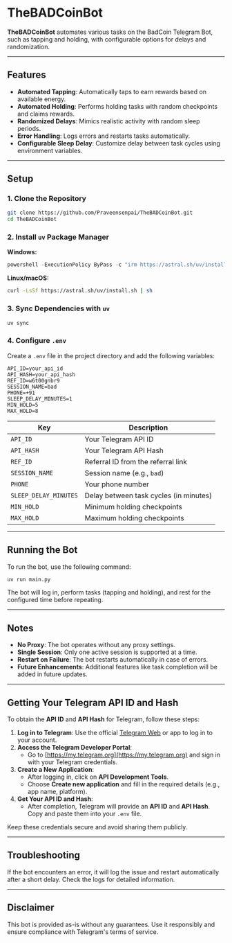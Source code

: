
# TheBADCoinBot

**TheBADCoinBot** automates various tasks on the BadCoin Telegram Bot, such as tapping and holding, with configurable options for delays and randomization.

---

## Features

- **Automated Tapping**: Automatically taps to earn rewards based on available energy.
- **Automated Holding**: Performs holding tasks with random checkpoints and claims rewards.
- **Randomized Delays**: Mimics realistic activity with random sleep periods.
- **Error Handling**: Logs errors and restarts tasks automatically.
- **Configurable Sleep Delay**: Customize delay between task cycles using environment variables.

---

## Setup

### 1. Clone the Repository

```bash
git clone https://github.com/Praveensenpai/TheBADCoinBot.git
cd TheBADCoinBot
```

### 2. Install `uv` Package Manager

**Windows:**

```powershell
powershell -ExecutionPolicy ByPass -c "irm https://astral.sh/uv/install.ps1 | iex"
```

**Linux/macOS:**

```bash
curl -LsSf https://astral.sh/uv/install.sh | sh
```

### 3. Sync Dependencies with `uv`

```bash
uv sync
```

### 4. Configure `.env`

Create a `.env` file in the project directory and add the following variables:

```plaintext
API_ID=your_api_id
API_HASH=your_api_hash
REF_ID=w6t00gnbr9
SESSION_NAME=bad
PHONE=+91
SLEEP_DELAY_MINUTES=1
MIN_HOLD=5
MAX_HOLD=8
```

| Key                   | Description                                   |
| --------------------- | --------------------------------------------- |
| `API_ID`              | Your Telegram API ID                          |
| `API_HASH`            | Your Telegram API Hash                        |
| `REF_ID`              | Referral ID from the referral link            |
| `SESSION_NAME`        | Session name (e.g., `bad`)                    |
| `PHONE`               | Your phone number                             |
| `SLEEP_DELAY_MINUTES` | Delay between task cycles (in minutes)        |
| `MIN_HOLD`            | Minimum holding checkpoints                   |
| `MAX_HOLD`            | Maximum holding checkpoints                   |

---

## Running the Bot

To run the bot, use the following command:

```bash
uv run main.py
```

The bot will log in, perform tasks (tapping and holding), and rest for the configured time before repeating.

---

## Notes

- **No Proxy**: The bot operates without any proxy settings.
- **Single Session**: Only one active session is supported at a time.
- **Restart on Failure**: The bot restarts automatically in case of errors.
- **Future Enhancements**: Additional features like task completion will be added in future updates.

---

## Getting Your Telegram API ID and Hash

To obtain the **API ID** and **API Hash** for Telegram, follow these steps:

1. **Log in to Telegram**: Use the official [Telegram Web](https://web.telegram.org/) or app to log in to your account.
2. **Access the Telegram Developer Portal**:
   - Go to [https://my.telegram.org](https://my.telegram.org) and sign in with your Telegram credentials.
3. **Create a New Application**:
   - After logging in, click on **API Development Tools**.
   - Choose **Create new application** and fill in the required details (e.g., app name, platform).
4. **Get Your API ID and Hash**:
   - After completion, Telegram will provide an **API ID** and **API Hash**. Copy and paste them into your `.env` file.

Keep these credentials secure and avoid sharing them publicly.

---

## Troubleshooting

If the bot encounters an error, it will log the issue and restart automatically after a short delay. Check the logs for detailed information.

---

## Disclaimer

This bot is provided as-is without any guarantees. Use it responsibly and ensure compliance with Telegram's terms of service.
